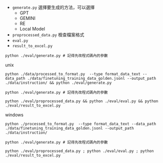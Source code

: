 ﻿+ `generate.py` 選擇要生成的方法，可以選擇
    + GPT
    + GEMINI
    + RE
    + Local Model
+ `proprocessed_data.py` 檢查檔案格式
+ `eval.py`
+ `result_to_excel.py`

```
python ./eval/generate.py # 記得先改程式碼內的參數
```

unix
```
python ./data/processed_to_format.py  --type format_data_text --data_path ./data/finetuning_training_data_golden.jsonl --output_path ./data/instruction/ && python ./eval/generate.py

python ./eval/generate.py # 記得先改程式碼內的參數

python ./eval/proprocessed_data.py && python ./eval/eval.py && python ./eval/result_to_excel.py
```


windows
```
python ./processed_to_format.py  --type format_data_text --data_path ./data/finetuning_training_data_golden.jsonl --output_path ./data/instruction/

python ./eval/generate.py # 記得先改程式碼內的參數

python ./eval/proprocessed_data.py ; python ./eval/eval.py ; python ./eval/result_to_excel.py
```